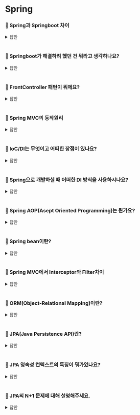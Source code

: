 # Spring

### 📌 Spring과 Springboot 차이 

<details>
   <summary> 답안 </summary>
<br />

- Spring은 스프링 프로젝트의 모음집입니다. 스프링은 필요한 빈 객체를 등록하고, 빈 객체들간의 의존성을 설정해주어야 했으며 또한 개발자가 필요한 라이브러리들을 직접 추가하고
  여러가지 설정들을 직접 함으로써 스프링 프레임워크를 사용하는데 어려움이 있었습니다. 이런 문제를 해결하기 위해 나온 서브 프로젝트가 Springboot입니다.
  스프링부트를 사용함으로써 자동으로 빈 객체를 등록하고, 객체간의 의존성을 설정해 주는 등 스프링에서 제공하는 여러 기능들을 자동으로 설정하여
  개발자가 보다 쉽게 사용할 수 있도록 도와주는 도구입니다.
  </details>
<br>

### 📌 Springboot가 해결하려 했던 건 뭐라고 생각하나요?

<details>
   <summary> 답안 </summary>
<br />

- Springboot가 등장하기 이전 Spring을 사용해 간단한 서버를 띄우기 위해서는 수많은 빈 설정과 의존관계를 개발자가 하나하나 설정해줘야 했습니다.
  이러한 이유들로 개발자는 비즈니스 로직에 집중하기 어려웠고, 많은 시간을 쏟아야 했습니다. 이런 문제들을 해결하기 위해 등장한 것이 스프링 부트라고 생각합니다.
  </details>
<br>

### 📌 FrontController 패턴이 뭐에요?

<details>
   <summary> 답안 </summary>
<br />
   
- FrontController 패턴은 요청을 받는 컨트롤러를 하나로 두어 요청을 한 곳에서 처리하도록 한 패턴입니다. Spring MVC에서는 이 패턴을 적용한
  FrontController가 DispatcherServlet이라 할 수 있습니다.
  </details>
<br>

### 📌 Spring MVC의 동작원리

<details>
   <summary> 답안 </summary>
<br />
   
![image](https://github.com/pie2457/TIL/assets/104147789/6cabb7d3-310d-4ff1-b3d4-5825f72e0aba)

1. 클라이언트는 URL을 통해 요청을 전송합니다.
2. 디스패처 서블릿은 핸들러 매핑을 통해 해당 요청이 어느 컨트롤러에게 온 요청인지 찾습니다.
3. 디스패처 서블릿은 핸들러 어댑터에게 요청의 전달을 맡깁니다.
4. 핸들러 어댑터는 해당 컨트롤러에 요청을 전달합니다.
5. 컨트롤러는 비즈니스 로직을 처리한 후에 반환할 뷰의 이름을 반환합니다.
6. 디스패처 서블릿은 뷰 리졸버를 통해 반환할 뷰를 찾습니다.
7. 디스패처 서블릿은 컨트롤러에서 뷰에 전달할 데이터를 추가합니다.
8. 데이터가 추가된 뷰를 반환합니다.
  </details>
<br>

### 📌 IoC/DI는 무엇이고 어떠한 장점이 있나요?

<details>
   <summary> 답안 </summary>
<br />

- 스프링의 핵심 철학 중 하나는 Ioc/DI, 제어의 역전과 의존성 주입입니다. IoC는 프로그램의 실행 흐름이나 객체의 생명주기를 개발자가 아닌 외부에 위임하는 기술이며,
  DI는 객체를 직접 생성하는게 아니라 외부에서 생성한 후 주입시켜주는 방식입니다.
  IoC를 이용 함으로써 개발자는 부품을 만들어 조립하는 다양한 형태의 개발이 가능해졌고
  DI를 사용함으로써 코드 간의 재사용성을 높이고, 코드를 다양한 곳에 사용하며 객체간의 결합도를 낮출 수 있습니다.

   <details>
      <summary> <strong> Spring IoC 컨테이너는 뭐에요? </strong> </summary>
   <br />

   - Spring IoC 컨테이너는 개발자를 대신해 빈의 생성과 의존성 주입,생명주기 관리를 책임집니다.
   </details>
   <br>

  </details>
<br>

### 📌 Spring으로 개발하실 때 어떠한 DI 방식을 사용하시나요?

<details>
   <summary> 답안 </summary>
<br />

- 생성자 주입, Setter 주입, 필드 주입 방식 중 Spring에서 권장하는 방식인 생성자 주입 방식을 사용하고 있습니다. 
   - `생성자 주입(Constructor Injection)` : 생성자 주입 방식은 생성자의 호출 시점에 1회 호출되는 것이 보장됩니다. 그렇기 때문에 주입받은 객체가 변하지 않거나, 반드시 객체의 주입이 필요한 경우에 강제하기 위해 사용할 수 있습니다.
   - `Setter 주입(Setter Injection)` : Setter 주입 방식은 필드 값을 변경하는 Setter를 통해서 의존 관계를 주입하는 방식입니다. Setter 주입은 생성자 주입과 다르게 주입받는 객체가 변경될 가능성이 있는 경우에 사용됩니다.
   - `필드 주입(Field Injection)` : 필드 주입 방식은 필드에 바로 의존 관계를 주입하는 방식입니다. 과거에는 필드 주입을 이용하면 코드가 간결해져 많이 사용했던 방법입니다.
   <br>
   <details>
      <summary> <strong> 왜 필드 주입은 사용하면 안된다 할까요? 단점이 뭐라고 생각하세요? </strong> </summary>
   <br />

   - 필드 주입 방식은 final 키워드를 사용할 수 없으며, 외부에서의 접근이 불가하여 테스트 코드를 작성하기 어려워진다는 단점이 있습니다. 
   </details>
   <br>
   
   <br>
   <details>
      <summary> <strong> 그러면 생성자 주입은 뭐가 좋아요? </strong> </summary>
   <br />

   - 테스트 코드 작성에 용이하며, 객체의 변경 가능성을 제거하고 불변성을 확보할 수 있는 등의 이점이 있습니다.
   </details>
   <br>
   
  </details>
<br>

### 📌 Spring AOP(Asept Oriented Programming)는 뭔가요?

<details>
   <summary> 답안 </summary>
<br />

- AOP는 관점 지향 프로그래밍으로 여러 객체에 공통적으로 적용할 수 있는 기능을 분리해서 재사용성을 높여주는 프로그래밍 기법입니다. <br>

   <details>
     <summary> 언제 AOP를 사용할 수 있을까요? </summary>
   <br />

   - 로깅 처리를 하거나 트랜잭션 처리를 할 때 사용할 수 있을 것 같습니다. 
   </details>
<br>
  </details>
<br>

### 📌 Spring bean이란?

<details>
   <summary> 답안 </summary>
<br />

- Spring bean이란 스프링 IoC 컨테이너에 의해 관리되는 자바 객체로써 컨테이너에 의해 생명주기가 관리되는 객체를 의미합니다. 


   <details>
      <summary> <strong> Bean Scope의 종류에 대해 아는 만큼 알려주세요 </strong> </summary>
   <br />
      
   -  Scope의 종류는 크게 `싱글톤`, `프로토타입`, `웹` 3가지로 나뉘어져 있습니다.
      - `싱글톤` : 싱글톤은 스프링 프레임워크에서 기본이 되는 스코프이며 스프링 컨테이너의 시작과 종료까지 1개의 객체로 유지됩니다.
      - `프로토타입` : 프로토타입 빈의 생성과 의존관계 주입까지만 관여하고 더는 관리하지 않는 스코프입니다. 요청이 오면 항상 새로운 인스턴스를 생성하여 반환하고
       그 이후로는 관리하지 않습니다.
      - `웹` : 웹 안에서도 3가지 종류로 구분되는데
         - `request` : 각각의 요청이 들어오고 나갈때까지 유지되는 스코프입니다.
         - `session` : 세션이 생성되고 종료될 때까지 유지되는 스코프입니다.
         - `application` : 웹의 서블릿 컨텍스트와 같은 범위로 유지되는 스코프입니다. 
   </details>
   <br>
      
  </details>
<br>

### 📌 Spring MVC에서 Interceptor와 Filter차이

<details>
   <summary> 답안 </summary>
<br />

- Filter의 경우 Spring Context 영역 밖에서 동작합니다. 또한 요청이 Servlet으로 가기 전 요청을 가로채 로직을 수행할 수 있습니다. 필터의 다른 특징은 여러 필터들을 모아
  체이닝을 할 수 있다는 것입니다. <br>
  Interceptor는 Spring Context 영역 내 DispatcherServlet과 Controller 사이에서 동작하는 것이 필터와의 다른점 입니다.
  Interceptor 또한 필터처럼 체이닝을 구성할 수 있다는 것이 특징입니다. 
  </details>
<br>

### 📌 ORM(Object-Relational Mapping)이란?

<details>
   <summary> 답안 </summary>
<br />

- ORM이란 객체와 데이터베이스의 패러다임 불일치를 해결하기 위한 도구입니다. 관계형 데이터베이스와 객체 지향 프로그래밍 언어 간의 호환되지 않는 데이터를 자동으로 매핑(연결)해주어
  SQL문이 아닌 프로그래밍 언어로도 데이터베이스에 접근할 수 있게 해주는 툴입니다. ORM은 SQL문법 대신 프로그래밍 언어를 그대로 사용할 수 있게 함으로써, 프로그래밍 언어의 일관성과
  가독성을 높여준다는 장점을 가지고 있습니다. 
  </details>
<br>

### 📌 JPA(Java Persistence API)란?

<details>
   <summary> 답안 </summary>
<br />

- JPA는 Java에서 관계형 데이터베이스를 사용하는 방식을 정의한 인터페이스입니다. 실제적으로 구현되어 있는 것이 아니라 구현된 클래스와 매핑을 해주기 위해
  사용되는 프레임워크입니다. JPA를 구현한 대표적인 오픈소스로는 Hibernate가 있습니다. <br>
  <img src="https://velog.velcdn.com/images/murphytklee/post/ffac55b5-ff42-4156-aa3c-f3c494dad492/image.png" width="700" height="300">
  
   <details>
      <summary> <strong> Hibernate란? </strong> </summary>
   <br />

   - JPA의 구현체 중 하나인 Hibernate는 SQL을 사용하지 않고 직관적인 코드(메서드)를 사용해 데이터를 조작할 수 있습니다.
     하이버네이트는 JPA 인터페이스를 구현하고 있으며 내부적으로 JDBC API를 사용합니다. 하이버네이트의 역할은 JPA에서 메서드로 요청된 정보들을 JDBC가 잘 알아 들을 수 있도록
     한번 더 표준화 작업을 해준 뒤 JDBC에게 넘겨줍니다.
   </details>
   <br>

   <details>
      <summary> <strong> JDBC(Java Database Connectivity)란 ? </strong> </summary>
   <br />

   - JDBC란 데이터베이스에 연결 및 작업을 하기 위한 자바 표준 인터페이스입니다.
     JDBC는 DBMS의 종류에 상관없이 하나의 JDBC API를 이용해서 하나의 문법으로 통일시켜 데이터베이스 작업을 처리합니다.
   </details>
   <br>
  </details>
<br>


### 📌 JPA 영속성 컨텍스트의 특징이 뭐가있나요?

<details>
   <summary> 답안 </summary>
<br />

- 영속성 컨텍스트의 특징은 `1차 캐시`, `동일성 보장`, `트랜잭션을 지원하는 쓰기 지연`, `변경 감지`, `지연 로딩` 등이 있습니다.
   - 1차 캐시는 Map<Key, Value> 형태로 저장됩니다. 엔티티가 존재할 경우 해당 엔티티를 반환하고, 엔티티가 없으면 데이터베이스에서 조회 후 1차 캐시에 저장 및 반환합니다.
   - 동일성을 보장은 하나의 트랜잭션에서 같은 키값으로 영속성 컨텍스트에 저장된 엔티티 조회 시 같은 엔티티 조회를 보장합니다 (1차 캐시에 저장된 엔티티를 조회하기 때문에 가능).
   - 영속성 컨텍스트에는 쓰기 지연 SQL 저장소가 존재하여 SQL을 쌓아두고 트랜잭션을 커밋하는 시점에 저장소에 저장해놨던 SQL문들이 flush되면서 데이터베이스에 한번에 반영됩니다. 모아서 보내기 때문에 성능에서 이점을 볼 수 있습니다.
   - 변경감지는 엔티티를 조회하는 시점과 커밋하는 시점에 데이터 변경 내용을 감지하면 커밋 시점에 자동으로 데이터베이스에 반영해줍니다. 
   - 지연로딩은 JPA가 하나의 Entity를 조회할 때 연관 관계에 있는 객체들을 전부 가져오지 않고 필요한 시점에 연관된 데이터를 불러옵니다.
  </details>
<br>

### 📌 JPA의 N+1 문제에 대해 설명해주세요.

<details>
   <summary> 답안 </summary>
<br />

- N+1 문제란 1번의 쿼리가 발생할 때, 의도치 않은 N번의 쿼리가 추가적으로 발생하는 것을 의미합니다.
  N+1 문제는 두 엔티티의 연관관계를 즉시로딩이나, 지연로딩으로 설정한 두 경우 모두 발생할 수 있습니다. <br>
  N+1 문제를 해결하는 방법은 fetch join 혹은 Entity Graph 이용하여 해결할 수 있습니다.
  
   <details>
      <summary> <strong> fetch join은 무엇이고 Entity Graph는 무엇인가요? </strong> </summary>
   <br />

   - `fetch join`은 어떤 Entity를 영속화 시킬 때 연관된 entity들도 함께 영속화 시키는 방법이며,
     `Entity Graph`는 spring data jpa에서 fetch join을 간단하게 사용하기 위해 제공하는 애노테이션 입니다.

  </details>
<br>
  </details>
<br>
